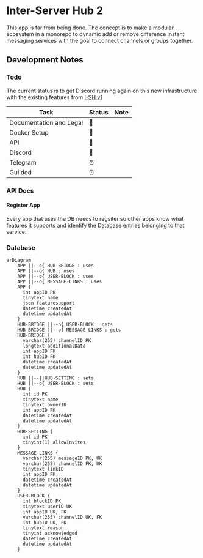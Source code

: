 # Inter-Server Hub 2

This app is far from being done. The concept is to make a modular ecosystem in a monorepo to dynamic add or remove difference instant messaging services with the goal to connect channels or groups together.

## Development Notes

### Todo

The current status is to get Discord running again on this new infrastructure with the existing features from [I-SH v1](https://github.com/FlippedCodes/I-SH)

| Task | Status | Note |
|--|--|--|
| Documentation and Legal | 🚧 |  |
| Docker Setup | 🚧 |  |
| API | 🚧 |  |
| Discord | 🚧 |  |
| Telegram | ⏰ |  |
| Guilded | ⏰ |  |

<!-- # Standardizing all apps

## Features a platform should support

- Cache to save on DB calls (Maybe use a Redis DB?)

## Standard RabbitMQ Message that needs to be handled by every Platform

- h -->

### API Docs

#### Register App

Every app that uses the DB needs to regsiter so other apps know what features it supports and identify the Database entries belonging to that service.

### Database

```mermaid
erDiagram
    APP ||--o{ HUB-BRIDGE : uses
    APP ||--o{ HUB : uses
    APP ||--o{ USER-BLOCK : uses
    APP ||--o{ MESSAGE-LINKS : uses
    APP {
      int appID PK
      tinytext name
      json featuresupport
      datetime createdAt
      datetime updatedAt
    }
    HUB-BRIDGE ||--o{ USER-BLOCK : gets
    HUB-BRIDGE ||--o{ MESSAGE-LINKS : gets
    HUB-BRIDGE {
      varchar(255) channelID PK
      longtext additionalData
      int appID FK
      int hubID FK
      datetime createdAt
      datetime updatedAt
    }
    HUB ||--||HUB-SETTING : sets
    HUB ||--o{ USER-BLOCK : sets
    HUB {
      int id PK
      tinytext name
      tinytext ownerID
      int appID FK
      datetime createdAt
      datetime updatedAt
    }
    HUB-SETTING {
      int id PK
      tinyint(1) allowInvites
    }
    MESSAGE-LINKS {
      varchar(255) messageID PK, UK
      varchar(255) channelID FK, UK
      tinytext linkID
      int appID FK
      datetime createdAt
      datetime updatedAt
    }
    USER-BLOCK {
      int blockID PK
      tinytext userID UK
      int appID UK, FK
      varchar(255) channelID UK, FK
      int hubID UK, FK
      tinytext reason
      tinyint acknowledged
      datetime createdAt
      datetime updatedAt
    }
```
